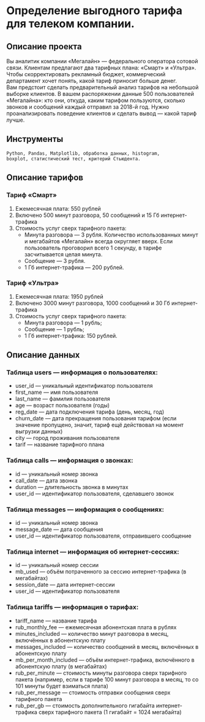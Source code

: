 # Определение выгодного тарифа для телеком компании.
## Описание проекта
Вы аналитик компании «Мегалайн» — федерального оператора сотовой связи. Клиентам предлагают два тарифных плана: «Смарт» и «Ультра». Чтобы скорректировать рекламный бюджет, коммерческий департамент хочет понять, какой тариф приносит больше денег.     
Вам предстоит сделать предварительный анализ тарифов на небольшой выборке клиентов. В вашем распоряжении данные 500 пользователей «Мегалайна»: кто они, откуда, каким тарифом пользуются, сколько звонков и сообщений каждый отправил за 2018-й год. Нужно проанализировать поведение клиентов и сделать вывод — какой тариф лучше.
## Инструменты
<code>Python, Pandas, Matplotlib, обработка данных, histogram, boxplot, статистический тест, критерий Стьюдента.</code>
## Описание тарифов    
### Тариф «Смарт»
1. Ежемесячная плата: 550 рублей
2. Включено 500 минут разговора, 50 сообщений и 15 Гб интернет-трафика
3. Стоимость услуг сверх тарифного пакета:
   - Минута разговора — 3 рубля. Количество использованных минут и мегабайтов «Мегалайн» всегда округляет вверх. Если пользователь проговорил всего 1 секунду, в тарифе засчитывается целая минута.
   - Сообщение — 3 рубля.
   - 1 Гб интернет-трафика — 200 рублей.
### Тариф «Ультра»
1. Ежемесячная плата: 1950 рублей
2. Включено 3000 минут разговора, 1000 сообщений и 30 Гб интернет-трафика
3. Стоимость услуг сверх тарифного пакета:
   - Минута разговора — 1 рубль;
   - Сообщение — 1 рубль;
   - 1 Гб интернет-трафика: 150 рублей.
## Описание данных   
### Таблица users — информация о пользователях:
- user_id — уникальный идентификатор пользователя
- first_name — имя пользователя
- last_name — фамилия пользователя
- age — возраст пользователя (годы)
- reg_date — дата подключения тарифа (день, месяц, год)
- churn_date — дата прекращения пользования тарифом (если значение пропущено, значит, тариф ещё действовал на момент выгрузки данных)
- city — город проживания пользователя
- tarif — название тарифного плана
### Таблица calls — информация о звонках:
- id — уникальный номер звонка
- call_date — дата звонка
- duration — длительность звонка в минутах
- user_id — идентификатор пользователя, сделавшего звонок
### Таблица messages — информация о сообщениях:
- id — уникальный номер звонка
- message_date — дата сообщения
- user_id — идентификатор пользователя, отправившего сообщение
### Таблица internet — информация об интернет-сессиях:
- id — уникальный номер сессии
- mb_used — объём потраченного за сессию интернет-трафика (в мегабайтах)
- session_date — дата интернет-сессии
- user_id — идентификатор пользователя
### Таблица tariffs — информация о тарифах:
- tariff_name — название тарифа
- rub_monthly_fee — ежемесячная абонентская плата в рублях
- minutes_included — количество минут разговора в месяц, включённых в абонентскую плату
- messages_included — количество сообщений в месяц, включённых в абонентскую плату
- mb_per_month_included — объём интернет-трафика, включённого в абонентскую плату (в мегабайтах)
- rub_per_minute — стоимость минуты разговора сверх тарифного пакета (например, если в тарифе 100 минут разговора в месяц, то со 101 минуты будет взиматься плата)
- rub_per_message — стоимость отправки сообщения сверх тарифного пакета
- rub_per_gb — стоимость дополнительного гигабайта интернет-трафика сверх тарифного пакета (1 гигабайт = 1024 мегабайта)
